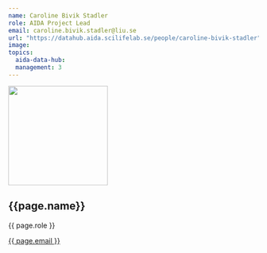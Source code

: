 ```yaml
---
name: Caroline Bivik Stadler
role: AIDA Project Lead
email: caroline.bivik.stadler@liu.se
url: "https://datahub.aida.scilifelab.se/people/caroline-bivik-stadler"
image:
topics:
  aida-data-hub:
  management: 3
---
```

<div class="personContainer">
  <div class="personSub">
  <img  src="{{ page.image }}" alt="" style="width: 200px; cursor: pointer;">
</div>
<div class="personSub">
  <h2>{{page.name}}</h2>
  <p>{{ page.role }}</p>
  <p><a href="{{ page.mailto }}">{{ page.email }}</a></p>
  </div>
</div>
